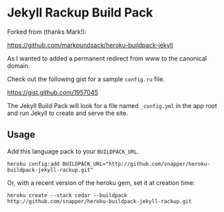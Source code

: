 # Jekyll Rackup Build Pack 

Forked from (thanks Mark!):

  https://github.com/markpundsack/heroku-buildpack-jekyll

As I wanted to added a permanent redirect from www to the canonical domain. 

Check out the following gist for a sample `config.ru` file.

  https://gist.github.com/1957045

The Jekyll Build Pack will look for a file named `_config.yml` in the app root and
run Jekyll to create and serve the site.

## Usage

Add this language pack to your `BUILDPACK_URL`.

    heroku config:add BUILDPACK_URL="http://github.com/snapper/heroku-buildpack-jekyll-rackup.git"
    
Or, with a recent version of the heroku gem, set it at creation time:

    heroku create --stack cedar --buildpack http://github.com/snapper/heroku-buildpack-jekyll-rackup.git
